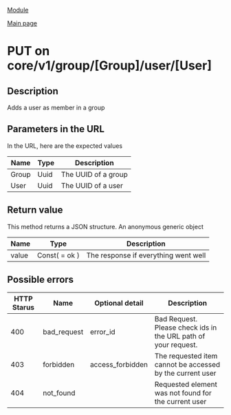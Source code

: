 
[Module](./README.md)

[Main page](../README.md)


# PUT on core/v1/group/[Group]/user/[User]

## Description


Adds a user as member in a group



## Parameters in the URL

In the URL, here are the expected values

Name   | Type    | Description
-------|---------|------------
Group | Uuid | The UUID of a group
User | Uuid | The UUID of a user









## Return value


This method returns a JSON structure. An anonymous generic object

Name   |  Type   |  Description
-------|---------|-------------
value | Const( = ok ) | The response if everything went well






## Possible errors


HTTP Starus | Name   | Optional detail   | Description  
------------|--------|-------------------|------------
400 | bad_request | error_id | Bad Request. Please check ids in the URL path of your request.	
403 | forbidden | access_forbidden | The requested item cannot be accessed by the current user	
404 | not_found |  | Requested element was not found for the current user	




